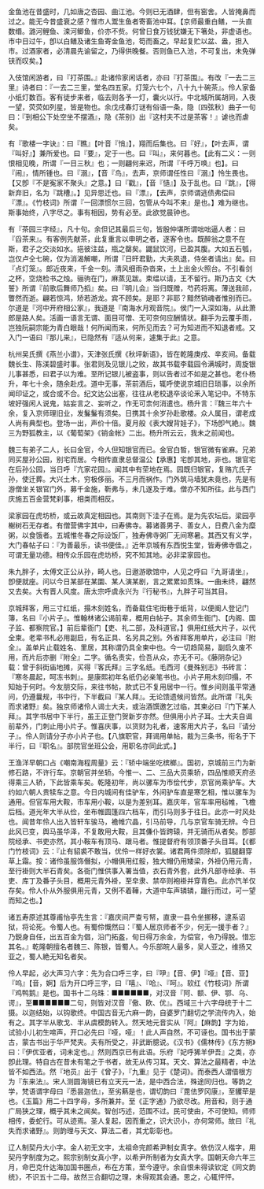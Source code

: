 <!-- { "loadSidebar": true } -->
金鱼池在昔盛时，几如唐之杏园、曲江池。今则已无酒肆，但有窑舍。人皆掩鼻而过之。能无今昔盛衰之感？惟市人鬻生鱼者寄畜池中耳。【京师最重白鳝，一头直数缗。潞河鲤鱼、滦河鲫鱼，价亦不赀。何曾日食万钱犹嫌无下箸处，非虚语也。市中日过午，卽以白鳝及诸生鱼寄金鱼池，笱而畜之。早起复贮以盆、盎，担入市。过酒家者，必清晨先谕留之，乃得供晚餐。否则鱼已入池，不可复出，未免弹铗而叹矣。】

入伎馆闲游者，曰『打茶围。』赴诸伶家闲话者，亦曰『打茶围』。有改『一去二三里』诗者曰：『一去二三里，堂名四五家。灯笼六七个，八十九十碗茶』。伶人家备小纸灯数百。客有徒步来者，临去则各予一灯，囊火以行。中北城所属胡同，入夜一望，荧荧如列星，皆是物也。余戊戌春灯谜有俗语一条，隐〔四弦秋〕曲子一句曰：『到相公下处空坐不摆酒』，隐《茶别》出『这村夫不过是茶客！』谑也而虐矣。

有『歌楼一字诀』：曰『瞧』【叶音『悄』】，翔而后集也。曰『好』，【叶去声，谓『叫好』】兼所爱也。曰『要』，定于一也。曰『叫』，来何暮也。【此有二义：一则恨相见晚，所谓『一日三秋』也；一则翩何来迟，所谓『千呼万唤』也】。曰『闹』，情所锺也。曰『溺』，【音『鸟』，去声，京师谓任性曰『溺』】怜生畏也。【又卽『不是寃家不聚头』之意。】曰『戳』，【音『慥』】及于乱也。曰『跳』，【得新弃旧，名为『跳槽』。】见异思迁也。曰『漂』，【去声，京师谓逃债弗偿曰『漂』。《竹枝词》所谓『一回漂惯尔三回，包管从今叫不来』是也。】难为继也。斯事始终，八字尽之。事有相因，势有必至。此欲觉晨钟也。

有『茶园三字经』，凡十句。余但记其最后三句，皆殷仲堪所谓咄咄逼人者：曰『舀茶来』。有客例先献茶，此复重言以申明之者，逐客令也。既醉翁之意不在斯，君子之交淡如水。挹彼注兹，瓶之罄矣。鼹鼠饮河，已盈其腹。大如五石瓠，岂仅卢仝七碗，仅为消渴解嘲，所谓『日旰君勤，大夫夙退，侍坐者请出』矣。曰『点灯笼』。郎近夜来，千金一刻。清风细雨杂沓来，土上出金火照台。不引看剑之杯，空烧检书之烛。骊驹在门，麻蒸见跋。束缊以请，王不留行。斯乃古文《大誓》所谓『前歌后舞师乃搯』矣。曰『明儿会』当归既赠，芍药将离。薄送我祁，瞥然而逝。翩若惊鸿，矫若游龙。宾不顾矣。是耶？非耶？黯然销魂者惟别而已。尔道是『河中开府相公家』，我道是『南海水月观音院』。侯门一入深如海，从此萧郎是路人矣。活画一语言无谓、面目可憎、无可奈何应酬情状。翻手为云覆手雨，岂独阮嗣宗能为青白眼哉！何所闻而来，何所见而去？可为知进而不知退者戒。又入门一语曰『那儿来』，已隐然有『适从何来，遽集于此』之意。

杭州吴氏撰《燕兰小谱》，天津张氏撰《秋坪新语》，皆在乾隆庚戍、辛亥间。备载魏长生、陈渼碧盛时事。张君则及见银儿之败，故其书载李载园令满城时，周旋银儿事甚悉，曰君子以为难。至所记银儿被盗事，则以告者过不如是之甚也。老仆杨升，年七十余，随余赴戍。道中无事，茶前酒后，辄呼使说京城旧日琐事，以余所闻印证之，或合或不合。纪文达公出塞，往往从老校退卒谈论釆入笔记中。不特东坡好强闲人说鬼，姑妄言之、妄听之，作无可柰何消遣也。杨升言：『魏三年六十余，复入京师理旧业，发鬑鬑有须矣。日携其十余岁孙赴歌楼。众人属目，谓老成人尚有典型也。登场一出，声价十倍。夏月般《表大嫂背娃子》，下场卽气絶』。魏三为野狐教主，以《葡萄架》《销金帐》二出。杨升所云云，我未之前闻也。

魏三有弟子二人，长曰金官，今人但知银官而已。金官白晳，银官微有雀麻。兄弟同买屋孙公园，别宅而居。今相传直隶总督温公【承惠】宅卽其地，非也。银官宅在后孙公园，当日呼『亢家花园』。闻其中有茔地在焉。园既归银官，复赂亢氏子孙，使迁葬。大兴土木，穷极侈丽。不三月而祸作。门外筑马墙犹未竟也，先是有游僧坐关银官门外，募千金施，靳弗与，未几遂及于难。僧亦不知所往。此与西门庆施五百金营梵刹事，相类而相反。

梁家园在虎坊桥，或云故真定相园也。其南则下洼子在焉。是为先农坛后。梁园亭榭树石无存者。有僧营佛宇其中，曰寿佛寺。募诸善男子、善女人，日费八金为糜粥，以食饿者。五城惟冬春之际设饭厂，独寿佛寺粥厂无间寒暑。其西又有义学，大门春帖子曰：『为善最乐，读书便佳。』近年京城有东西悦生堂，皆寿佛寺倡之，可谓无量功德。相传众乐园在虎坊桥，究不知其地。必非梁家园也。

朱九胖子，太傅文正公从孙，畸人也。日遨游歌馆中，人见之呼曰『九哥请坐』，卽便就座。问以今日某部在某圜、某人演某剧，言之累累如贯珠。一曲未终，翩然又去矣。大有晋人风度。唐太宗呼虞永兴为『行秘书』，九胖子可当其目。

京城拜客，用三寸红纸，搨木刻姓名，而备载住宅街巷于纸背，以便阍人登记门簿，名曰『小片子』。惟翰林诸公谒前辈，概用白帖子。其余师生衙门、【内阁、国子监、都察院官。】前后辈衙门【吏、礼二部，及科道官。】俱用红纸大片子，以代全柬。老辈书札必用副启，有名正具、名另具之别。外省拜客用单片，必注曰『附全』。盖单片止载姓名、里居，其称谓仍具全柬中也。今一切趋简易，副启久废不用，而片后亦删『附全』二字。循名责实，俭吾从众，亦无不可。《藤阴杂记》载：曾于斜街庙地摊，买得『客氏拜』三字名纸。毛西河《曼殊别志》书砖言：『寒冬晨起，呵冻书刺』。是康熙初年名纸仍必亲笔书也。小片子用木刻印搨，不知始于何时。今友朋交际，来往书帖，款式已不复用居中一行。惟乡间则虽平常通问，仍遵曩规，书中行，下半截曰『某人拜』。无论馈遗候问皆然。此所谓『礼失而求诸野』矣。独京师诸伶人谒士大夫，或治酒馔邀乞过临，其柬必曰『门下某人拜』。其字书居中下半行，虽王正登门贺新岁亦然。但俱用小片子耳。士大夫自谒前辈外，门刺止用小片子。惟喜庆事，以货财为礼者，速客用大片子，名曰『请分子』。伶人则请分子亦小片子也。【八旗职官，拜谒用单帖，裁为三条书，衔名于下半行，曰『职名』。部院官坐班公会，用职名亦同此式。】

王渔洋早朝口占《嘲南海程周量》云：『轿中端坐吃槟榔』。国初，京城前三门为新修石路，不许行车。京朝官并坐轿。今惟一、二、三品大员乘轿，四品惟顺天府丞得乘三人轿，下此皆乘车矣。乾隆初年，尚以骡车为市侩代步，京官尚乘驴车。大约如六朝人贵犊车之意。今日内城间有佳驴车，外间驴车直是寒乞相，惟以骡车为通用。但官车用大鞍，市车用小鞍，以是为差别耳。嘉庆年，官车率用毡帷，飞檐后档。道光年大半从俭，坐布帷圆篷四六档车，而引马则多于往日。此亦一时风处也。闻昔年伶人出入皆轩车骏马，襜帷穴晶，引马前导，几与京官车骑无辨。今日此风已变，舆马虽华泽，不复敢用大鞍，且其傔仆皆跨辕，并无骑而从者矣。卽部院经承、书吏亦然，其小鞍车有顶马、跟马者。惟提督府有领顶番子头目耳。【《都门竹枝词》云：『止有貂裘不敢当，优伶一样好衣裳。诸君两件须除却，狐腿翻穿草上霜。按：诸伶虽服饰僭拟，小帽俱用红骽，独大帽仍用矮梁，外褂仍用元青，至行褂则大半石青矣。各衙门惟供事入署当值，衣石青外套，此外凡部寺经承、书吏、库丁及番子头目，概用元青外褂，至皁隶、禁卒则袍褂并穿青色。此亦饩羊仅存矣。伶人仆从外服俱用元青，又例不着鞾，大道中车声辚辚，躐行而过，可一望而知之也。】

诸五寿原述其尊甫怡亭先生言：『嘉庆间严查亏帑，直隶一县令坐挪移，逮系诏狱，将论死。令蜀人也。有蜀伶慨然曰：『蜀人居京师者不少，何无一援手者？』乃鋭身自任，出五百金为倡，沿门拓盋，旬日得万余金，为偿官，令乃得脱。惜忘其名。』乾隆朝擅名者魏三、陈银，皆蜀人。今乐部皖人最多，吴人亚之，维扬又亚之，蜀人絶无知名者矣。

伶人早起，必大声习六字：先为合口呼三字，曰『吚』【音、伊】『哑』【音、亚】『呜』【音，婀】后为开口呼三字，曰『嘻』、『哈』、『呵』。软红《竹枝词》所谓『鸡鸭鹅』是也。国书十二乌珠：■■■■■■，对汉音『阿、额、伊、鄂、乌、谔』，至■■■■■■二句，则皆对汉音『傲、欧、优』。西域三十六字母统于十二摄。以迦结始，以钩歌终。中国古音无六麻一韵，自婆罗门翻切之学流传内入，始有之。其字半从歌戈、半从虞模韵转入。然天地元音实从『阿』【麻韵】字为始，试验小儿初生啼声，开口必先曰『哑，哑』！此人声自然，不可诬也。国书出于蒙古，蒙古书出于华严梵夹。夫有所受之，非武断臆说。《汉书》《儒林传》《东方朔》曰：『伊优亚者，词未定也。』然则西京已有此语。乐府『妃呼狶羊伊吾』之类，亦卽此理。特自古在昔未有笔之于书者，故无从传习耳。天文、算法之最精者，中法皆不如西法。然『地员』出于《曾子》，『九重』见于《楚词》。而泰西人谓借根方为『东来法』。宋人测圆海镜已有立天元一法，是中西合法，殊途同归也。等韵之学，梵语谓字母曰『悉昙迦佉』，至劣爇是也，谓切韵曰『毘佉罗冈康』，至貜荦是也。《玉篇》用二十四字母，多所兼并。至《正字通》乃欲尽改。用音和，则于通广局狭之理，概乎其未之闻矣。智创巧述，范围不过。民可使由，不可使知。师师相传，委蛇行。可从迹焉。圣人复起，因而重之，识大识小，亦何常师。故曰『礼失而求诸野』。则韵理与天文、算法二者，其尤彰彰也。

辽人制契丹大小字。金人初无文字，太祖命完颜希尹制女真字。依仿汉人楷字，用契丹字制度为之。熙宗别制女真小字，以希尹所制者为女真大字。国朝天命六年三月，命巴克什达海加国书圈点，布在方策，至今遵守。余自恨未得读钦定《同文韵统》，不识五十二母。故然三合翻切之理，未得观其会通。思之，心辄怦怦。

